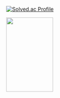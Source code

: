 

<div align="left">


[![Solved.ac Profile](http://mazassumnida.wtf/api/generate_badge?boj=dr8766)](https://solved.ac/dr8766)
  
</div>

<a href="https://github.com/devxb/gitanimals">
<img
  src="https://render.gitanimals.org/farms/gomminjae"
  width="50%"
  height="200"
/>
</a>


